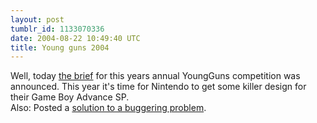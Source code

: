```yaml
---
layout: post
tumblr_id: 1133070336  
date: 2004-08-22 10:49:40 UTC
title: Young guns 2004
---
```


Well, today <a href="http://www.ygaward.com/2004brief.asp" target="_blank">the brief</a> for this years annual YoungGuns competition was announced. This year it's time for Nintendo to get some killer design for their Game Boy Advance SP.
<br/>
Also: Posted a <a href="/doc/unknown_class_using_x_instead.xhtml">solution to a buggering problem</a>.
